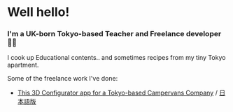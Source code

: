 # Well hello!

### I'm a <strong>UK</strong>-born <strong>Tokyo</strong>-based Teacher and Freelance developer 👨‍🔬
<p>
I cook up Educational contents.. and sometimes recipes from my tiny Tokyo apartment.
</p>
<p>
Some of the freelance work I've done:
</p>

- [This 3D Configurator app for a Tokyo-based Campervans Company](https://www.dreamdrive.life/kuma-configurator/) / [日本語版](https://www.dreamdrive.life/jp/kuma-configurator/)
